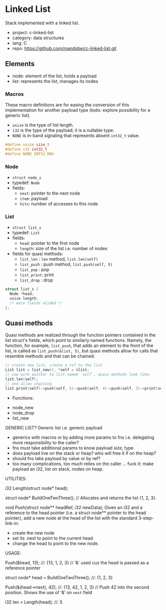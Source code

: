 # Linked List

Stack implemented with a linked list.

- project: c-linked-list
- category: data structures
- lang: C
- repo: https://github.com/mandober/c-linked-list.git


## Elements
- node: element of the list, holds a payload
- list: represents the list, manages its nodes

### Macros
These macro definitions are for easing the conversion of this implementation for another payload type (todo: explore possibility for a generic list).

- `usize` is the type of list length.
- `i32` is the type of the payload; it is a nullable type:
- `NONE` is in-band signaling that represents absent `int32_t` value.

```c
#define usize size_t
#define i32 int32_t
#define NONE INT32_MAX
```

### Node
- `struct node_s`
- typedef: `Node`
- fields:
  - `next`: pointer to the next node
  - `item`: payload
  - `hits`: number of accesses to this node

### List
- `struct list_s`
- typedef: `List`
- fields:
  - `head`: pointer to the first node
  - `length`: size of the list i.e. number of nodes
- fields for quasi methods:
  - `list_len`  : `len` method, `list.len(self)`
  - `list_push` : push method, `list.push(self, 5)`
  - `list_pop`  : pop
  - `list_print`: print
  - `list_drop` : drop

```c
struct list_s {
  Node *head;
  usize length;
  /* more fields elided */
};
```



## Quasi methods
Quasi methods are realized through the function pointers contained in the list struct's fields, which point to similarly named functions. Namely, the function, for example, `list_push`, that adds an element to the front of the list, is called as `list_push(&list, 5)`, but quasi methods allow for calls that resemble methods and that can be chained:

```c
// create new list, create a ref to the list
List list = list_new(), *self = &list;
// now with pointer to list named `self`, quasi methods look like:
list.len(self);
// and allow chaining
list.print(self)->push(self, 5)->push(self, 4)->push(self, 3)->print(self);
```





  * Functions:
  - node_new
  - node_drop
  - list_new


  GENERIC LIST?
  Generic list i.e. generic payload
  - generics with macros or by adding more params to fns i.e.
    delegating more responsibility to the caller?
  - fns must take additional params to know payload size, type
  - does payload live on the stack or heap?
    who will free it if on the heap?
  - should fns take payload by value or by ref?
  - too many complications, too much relies on the caller ...
  fuck it: make payload an i32, list on stack, nodes on heap.


  UTILITIES:

  i32 Length(struct node* head);

  struct node* BuildOneTwoThree();
  // Allocates and returns the list {1, 2, 3}.

  void Push(struct node** headRef, i32 newData);
  Given an i32 and a reference to the head pointer (i.e. a struct
  node** pointer to the head pointer), add a new node at the head of the
  list with the standard 3-step-link-in:
  - create the new node
  - set its .next to point to the current head
  - change the head to point to the new node.


  USAGE:

  Push(&head, 13);
  //: {13, 1, 2, 3}
  // '&' used cuz the head is passed as a reference pointer


  struct node* head = BuildOneTwoThree();
  //: {1, 2, 3}


  Push(&(head->next), 42);
  //: {13, 42, 1, 2, 3}
  // Push 42 into the second position. Shows the use of '&' on `next` field


  i32 len = Length(head);
  //: 5